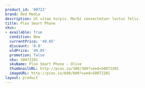 ```yaml
---
product_id: '00722'
brand: Red Media
description: Ut vitae turpis. Morbi consectetuer luctus felis.
title: Ploo Smart Phone
skus:
- available: true
  condition: New
  currentPrice: '49.85'
  discount: '0.0'
  oldPrice: '49.85'
  promotion: false
  sku: S0072201
  skuName: Ploo Smart Phone - Olive
  thumbnailURL: http://pcas.io/300/300?seed=S0072201
  imageURL: http://pcas.io/600/600?seed=S0072201
layout: product
---
```


